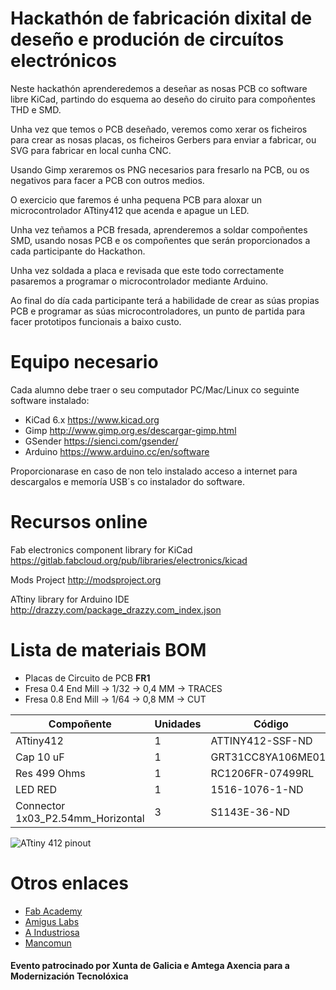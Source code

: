 # Hackathón de fabricación dixital de deseño e produción de circuítos electrónicos

Neste hackathón aprenderedemos a deseñar as nosas PCB co software libre KiCad, partindo do esquema ao deseño do ciruito para compoñentes THD e SMD.

Unha vez que temos o PCB deseñado, veremos como xerar os ficheiros para crear as nosas placas, os ficheiros Gerbers para enviar a fabricar, ou SVG para fabricar en local cunha CNC.

Usando Gimp xeraremos os PNG necesarios para fresarlo na PCB, ou os negativos para facer a PCB con outros medios.

O exercicio que faremos é unha pequena PCB para aloxar un microcontrolador ATtiny412 que acenda e apague un LED.

Unha vez teñamos a PCB fresada, aprenderemos a soldar compoñentes SMD, usando nosas PCB e os compoñentes que serán proporcionados a cada participante do Hackathon.

Unha vez soldada a placa e revisada que este todo correctamente pasaremos a programar o microcontrolador mediante Arduino.

Ao final do día cada participante terá a habilidade de crear as súas propias PCB e programar as súas microcontroladores, un punto de partida para facer prototipos funcionais a baixo custo.

# Equipo necesario

Cada alumno debe traer o seu computador PC/Mac/Linux co seguinte software instalado:

- KiCad 6.x https://www.kicad.org
- Gimp http://www.gimp.org.es/descargar-gimp.html
- GSender https://sienci.com/gsender/
- Arduino https://www.arduino.cc/en/software

Proporcionarase en caso de non telo instalado acceso a internet para descargalos e memoría USB´s co instalador do software.

# Recursos online

Fab electronics component library for KiCad https://gitlab.fabcloud.org/pub/libraries/electronics/kicad

Mods Project http://modsproject.org

ATtiny library for Arduino IDE http://drazzy.com/package_drazzy.com_index.json



# Lista de materiais BOM

- Placas de Circuito de PCB **FR1**
- Fresa 0.4 End Mill -> 1/32 -> 0,4 MM -> TRACES
- Fresa 0.8 End Mill -> 1/64 -> 0,8 MM -> CUT

| Compoñente | Unidades | Código | Tenda | Footprint |
| ----- | ---- | ---- | ---- | ---- |
| ATtiny412 | 1 | ATTINY412-SSF-ND | [Digikey](https://www.digikey.es/en/products/detail/microchip-technology/ATTINY412-SSF/9947539) | SOIC-8_3.9x4.9mm_P1.27mm |
| Cap 10 uF | 1 | GRT31CC8YA106ME01L | [Digikey](https://www.digikey.es/en/products/detail/murata-electronics/GRT31CC8YA106ME01L/5416847) | C_1206 |
| Res 499 Ohms | 1 | RC1206FR-07499RL | [Digikey](https://www.digikey.es/en/products/detail/yageo/RC1206FR-07499RL/728944) | R_1206 |
| LED RED | 1 | 1516-1076-1-ND  | [Digikey](https://www.digikey.es/es/products/detail/qt-brightek-qtb/QBLP615-R/4814674) | LED_1206 |
| Connector 1x03_P2.54mm_Horizontal | 3 | S1143E-36-ND  | [Digikey](https://www.digikey.es/es/products/detail/sullins-connector-solutions/GBC36SGSN-M89/862355) | PinHeader_1x03_P2.54mm_Horizontal_SMD |

![ATtiny 412 pinout](https://github.com/CyberMODE/Hackathon-Fabricacion-Digital-Electronica/blob/main/images/ATtiny412-pinout.jpg)

# Otros enlaces

- [Fab Academy](https://fabacademy.org)
- [Amigus Labs](https://www.amiguslabs.org)
- [A Industriosa](https://aindustriosa.org)
- [Mancomun](https://www.mancomun.gal/es/)

#### Evento patrocinado por Xunta de Galicia e Amtega Axencia para a Modernización Tecnolóxica



